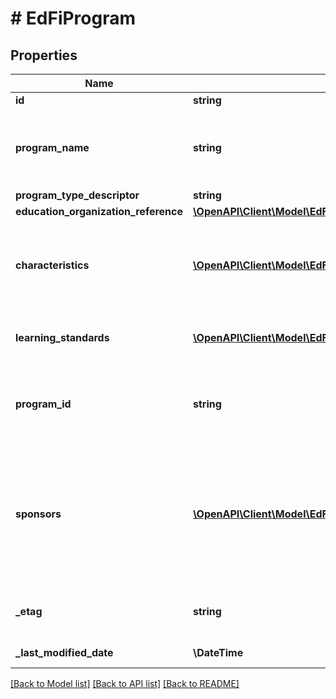 # # EdFiProgram

## Properties

Name | Type | Description | Notes
------------ | ------------- | ------------- | -------------
**id** | **string** |  | [optional]
**program_name** | **string** | The formal name of the program of instruction, training, services, or benefits available through federal, state, or local agencies. |
**program_type_descriptor** | **string** | The type of program. |
**education_organization_reference** | [**\OpenAPI\Client\Model\EdFiEducationOrganizationReference**](EdFiEducationOrganizationReference.md) |  |
**characteristics** | [**\OpenAPI\Client\Model\EdFiProgramCharacteristic[]**](EdFiProgramCharacteristic.md) | An unordered collection of programCharacteristics. Reflects important characteristics of the program, such as categories or particular indications. | [optional]
**learning_standards** | [**\OpenAPI\Client\Model\EdFiProgramLearningStandard[]**](EdFiProgramLearningStandard.md) | An unordered collection of programLearningStandards. Learning standard followed by this program. | [optional]
**program_id** | **string** | A unique number or alphanumeric code assigned to a program by a school, school system, a state, or other agency or entity. | [optional]
**sponsors** | [**\OpenAPI\Client\Model\EdFiProgramSponsor[]**](EdFiProgramSponsor.md) | An unordered collection of programSponsors. Ultimate and intermediate providers of funds for a particular educational or service program or activity, or for an individual&#39;s participation in the program or activity (e.g., Federal, State, ESC, District, School, Private Organization). | [optional]
**_etag** | **string** | A unique system-generated value that identifies the version of the resource. | [optional]
**_last_modified_date** | **\DateTime** | The date and time the resource was last modified. | [optional]

[[Back to Model list]](../../README.md#models) [[Back to API list]](../../README.md#endpoints) [[Back to README]](../../README.md)
